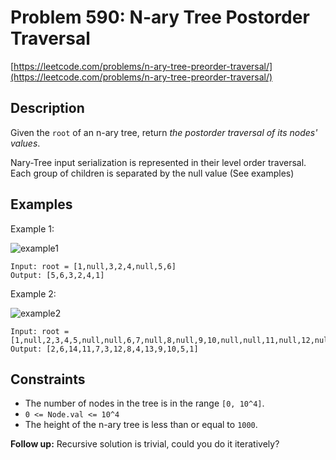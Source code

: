 # Problem 590: N-ary Tree Postorder Traversal

[https://leetcode.com/problems/n-ary-tree-preorder-traversal/](https://leetcode.com/problems/n-ary-tree-preorder-traversal/)

## Description

Given the `root` of an n-ary tree, return *the postorder traversal of its nodes' values*.

Nary-Tree input serialization is represented in their level order traversal. Each group of children is separated by the null value (See examples)

## Examples

Example 1:

![example1](https://assets.leetcode.com/uploads/2018/10/12/narytreeexample.png)
```
Input: root = [1,null,3,2,4,null,5,6]
Output: [5,6,3,2,4,1]
```

Example 2:

![example2](https://assets.leetcode.com/uploads/2019/11/08/sample_4_964.png)
```
Input: root = [1,null,2,3,4,5,null,null,6,7,null,8,null,9,10,null,null,11,null,12,null,13,null,null,14]
Output: [2,6,14,11,7,3,12,8,4,13,9,10,5,1]
```

## Constraints

- The number of nodes in the tree is in the range `[0, 10^4]`.
- `0 <= Node.val <= 10^4`
- The height of the n-ary tree is less than or equal to `1000`.

**Follow up:** Recursive solution is trivial, could you do it iteratively?
